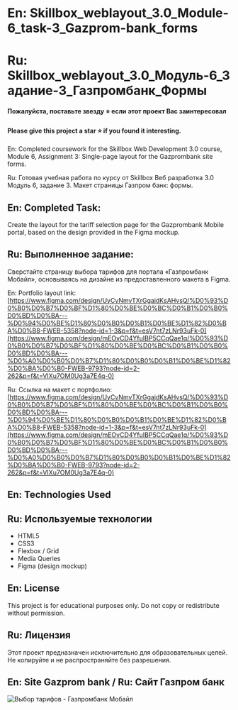 # En: Skillbox_weblayout_3.0_Module-6_task-3_Gazprom-bank_forms
# Ru: Skillbox_weblayout_3.0_Модуль-6_Задание-3_Газпромбанк_Формы

#### Пожалуйста, поставьте звезду ⭐ если этот проект Вас заинтересовал
#### Please give this project a star ⭐ if you found it interesting.

En: Completed coursework for the Skillbox Web Development 3.0 course, Module 6, Assignment 3: Single-page layout for the Gazprombank site forms.

Ru: Готовая учебная работа по курсу от Skillbox Веб разработка 3.0 Модуль 6, задание 3. Макет страницы Газпром банк: формы.

## En: Completed Task:
Create the layout for the tariff selection page for the Gazprombank Mobile portal, based on the design provided in the Figma mockup.

## Ru: Выполненное задание: 
Сверстайте страницу выбора тарифов для портала «Газпромбанк Мобайл», основываясь на дизайне из предоставленного макета в Figma.

En: Portfolio layout link: [https://www.figma.com/design/UyCvNmvTXrGgajdKsAHvsQ/%D0%93%D0%B0%D0%B7%D0%BF%D1%80%D0%BE%D0%BC%D0%B1%D0%B0%D0%BD%D0%BA---%D0%94%D0%BE%D1%80%D0%B0%D0%B1%D0%BE%D1%82%D0%BA%D0%B8-FWEB-5358?node-id=1-3&p=f&t=esV7nt7zLNr93uFk-0](https://www.figma.com/design/mEOvCD4YfuIBP5CCqQae1q/%D0%93%D0%B0%D0%B7%D0%BF%D1%80%D0%BE%D0%BC%D0%B1%D0%B0%D0%BD%D0%BA---%D0%A0%D0%B0%D0%B7%D1%80%D0%B0%D0%B1%D0%BE%D1%82%D0%BA%D0%B0-FWEB-9793?node-id=2-262&p=f&t=VIXu7OM0Ug3a7E4q-0)

Ru: Ссылка на макет c портфолио: [https://www.figma.com/design/UyCvNmvTXrGgajdKsAHvsQ/%D0%93%D0%B0%D0%B7%D0%BF%D1%80%D0%BE%D0%BC%D0%B1%D0%B0%D0%BD%D0%BA---%D0%94%D0%BE%D1%80%D0%B0%D0%B1%D0%BE%D1%82%D0%BA%D0%B8-FWEB-5358?node-id=1-3&p=f&t=esV7nt7zLNr93uFk-0](https://www.figma.com/design/mEOvCD4YfuIBP5CCqQae1q/%D0%93%D0%B0%D0%B7%D0%BF%D1%80%D0%BE%D0%BC%D0%B1%D0%B0%D0%BD%D0%BA---%D0%A0%D0%B0%D0%B7%D1%80%D0%B0%D0%B1%D0%BE%D1%82%D0%BA%D0%B0-FWEB-9793?node-id=2-262&p=f&t=VIXu7OM0Ug3a7E4q-0)

## En: Technologies Used
## Ru: Используемые технологии

- HTML5
- CSS3
- Flexbox / Grid
- Media Queries
- Figma (design mockup)

## En: License
This project is for educational purposes only. Do not copy or redistribute without permission.

## Ru: Лицензия
Этот проект предназначен исключительно для образовательных целей. Не копируйте и не распространяйте без разрешения.

## En: Site Gazprom bank / Ru: Сайт Газпром бaнк
![Выбор тарифов - Газпромбанк Мобайл](https://github.com/user-attachments/assets/fb5a1af2-fd64-4f5e-ab9d-2bbd8607edd9)
